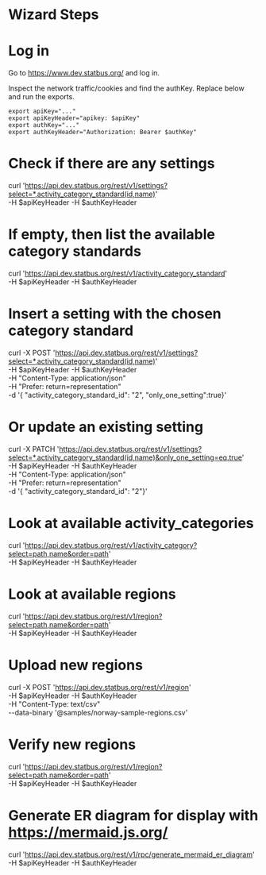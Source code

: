 # Wizard Steps

# Log in

Go to https://www.dev.statbus.org/ and log in.

Inspect the network traffic/cookies and find the authKey.
Replace below and run the exports.
```
export apiKey="..."
export apiKeyHeader="apikey: $apiKey"
export authKey="..."
export authKeyHeader="Authorization: Bearer $authKey"
```
# Check if there are any settings
curl 'https://api.dev.statbus.org/rest/v1/settings?select=*,activity_category_standard(id,name)' \
-H $apiKeyHeader -H $authKeyHeader

# If empty, then list the available category standards
curl 'https://api.dev.statbus.org/rest/v1/activity_category_standard' \
-H $apiKeyHeader -H $authKeyHeader

# Insert a setting with the chosen category standard

curl -X POST 'https://api.dev.statbus.org/rest/v1/settings?select=*,activity_category_standard(id,name)' \
-H $apiKeyHeader -H $authKeyHeader \
-H "Content-Type: application/json" \
-H "Prefer: return=representation" \
-d '{ "activity_category_standard_id": "2", "only_one_setting":true}'

# Or update an existing setting
curl -X PATCH 'https://api.dev.statbus.org/rest/v1/settings?select=*,activity_category_standard(id,name)&only_one_setting=eq.true' \
-H $apiKeyHeader -H $authKeyHeader \
-H "Content-Type: application/json" \
-H "Prefer: return=representation" \
-d '{ "activity_category_standard_id": "2"}'


# Look at available activity_categories

curl 'https://api.dev.statbus.org/rest/v1/activity_category?select=path,name&order=path' \
-H $apiKeyHeader -H $authKeyHeader

# Look at available regions

curl 'https://api.dev.statbus.org/rest/v1/region?select=path,name&order=path' \
-H $apiKeyHeader -H $authKeyHeader

# Upload new regions

curl -X POST 'https://api.dev.statbus.org/rest/v1/region' \
-H $apiKeyHeader -H $authKeyHeader \
-H "Content-Type: text/csv" \
--data-binary '@samples/norway-sample-regions.csv'

# Verify new regions
curl 'https://api.dev.statbus.org/rest/v1/region?select=path,name&order=path' \
-H $apiKeyHeader -H $authKeyHeader


# Generate ER diagram for display with https://mermaid.js.org/
curl 'https://api.dev.statbus.org/rest/v1/rpc/generate_mermaid_er_diagram' \
-H $apiKeyHeader -H $authKeyHeader


